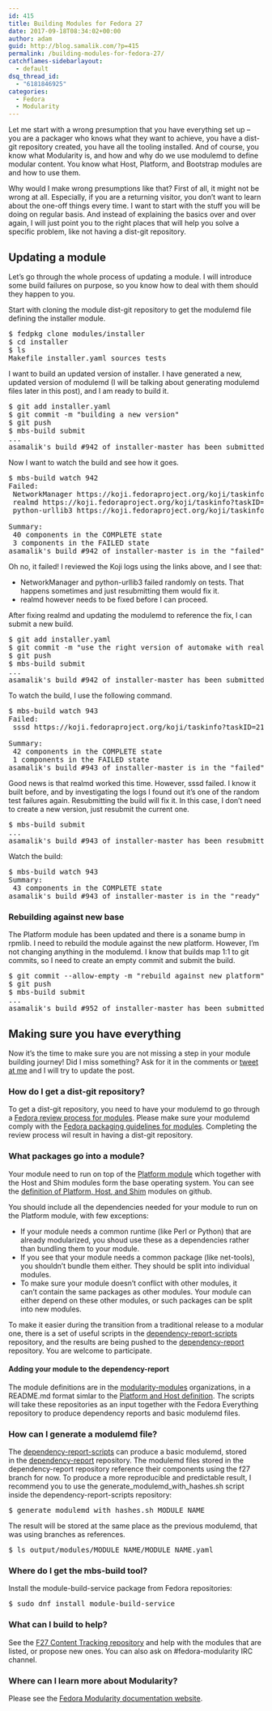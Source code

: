 ```yaml
---
id: 415
title: Building Modules for Fedora 27
date: 2017-09-18T08:34:02+00:00
author: adam
guid: http://blog.samalik.com/?p=415
permalink: /building-modules-for-fedora-27/
catchflames-sidebarlayout:
  - default
dsq_thread_id:
  - "6181846925"
categories:
  - Fedora
  - Modularity
---
```

Let me start with a wrong presumption that you have everything set up &#8211; you are a packager who knows what they want to achieve, you have a dist-git repository created, you have all the tooling installed. And of course, you know what Modularity is, and how and why do we use modulemd to define modular content. You know what Host, Platform, and Bootstrap modules are and how to use them.

Why would I make wrong presumptions like that? First of all, it might not be wrong at all. Especially, if you are a returning visitor, you don&#8217;t want to learn about the one-off things every time. I want to start with the stuff you will be doing on regular basis. And instead of explaining the basics over and over again, I will just point you to the right places that will help you solve a specific problem, like not having a dist-git repository.

## Updating a module

Let&#8217;s go through the whole process of updating a module. I will introduce some build failures on purpose, so you know how to deal with them should they happen to you.

Start with cloning the module dist-git repository to get the modulemd file defining the installer module.

<pre>$ fedpkg clone modules/installer
$ cd installer
$ ls
Makefile installer.yaml sources tests</pre>

I want to build an updated version of installer. I have generated a new, updated version of modulemd (I will be talking about generating modulemd files later in this post), and I am ready to build it.

<pre>$ git add installer.yaml
$ git commit -m "building a new version"
$ git push
$ mbs-build submit
...
asamalik's build #942 of installer-master has been submitted</pre>

Now I want to watch the build and see how it goes.

<pre>$ mbs-build watch 942
Failed:
 NetworkManager https://koji.fedoraproject.org/koji/taskinfo?taskID=21857852
 realmd https://koji.fedoraproject.org/koji/taskinfo?taskID=21857947
 python-urllib3 https://koji.fedoraproject.org/koji/taskinfo?taskID=21857955

Summary:
 40 components in the COMPLETE state
 3 components in the FAILED state
asamalik's build #942 of installer-master is in the "failed" state</pre>

Oh no, it failed! I reviewed the Koji logs using the links above, and I see that:

  * NetworkManager and python-urllib3 failed randomly on tests. That happens sometimes and just resubmitting them would fix it.
  * realmd however needs to be fixed before I can proceed.

After fixing realmd and updating the modulemd to reference the fix, I can submit a new build.

<pre>$ git add installer.yaml
$ git commit -m "use the right version of automake with realmd"
$ git push
$ mbs-build submit
...
asamalik's build #942 of installer-master has been submitted</pre>

To watch the build, I use the following command.

<pre>$ mbs-build watch 943
Failed:
 sssd https://koji.fedoraproject.org/koji/taskinfo?taskID=21859852

Summary:
 42 components in the COMPLETE state
 1 components in the FAILED state
asamalik's build #943 of installer-master is in the "failed" state</pre>

Good news is that realmd worked this time. However, sssd failed. I know it built before, and by investigating the logs I found out it&#8217;s one of the random test failures again. Resubmitting the build will fix it. In this case, I don&#8217;t need to create a new version, just resubmit the current one.

<pre>$ mbs-build submit
...
asamalik's build #943 of installer-master has been resubmitted</pre>

Watch the build:

<pre>$ mbs-build watch 943
Summary:
 43 components in the COMPLETE state
asamalik's build #943 of installer-master is in the "ready" state</pre>

### Rebuilding against new base

The Platform module has been updated and there is a soname bump in rpmlib. I need to rebuild the module against the new platform. However, I&#8217;m not changing anything in the modulemd. I know that builds map 1:1 to git commits, so I need to create an empty commit and submit the build.

<pre>$ git commit --allow-empty -m "rebuild against new platform"
$ git push
$ mbs-build submit
...
asamalik's build #952 of installer-master has been submitted</pre>

## Making sure you have everything

Now it&#8217;s the time to make sure you are not missing a step in your module building journey! Did I miss something? Ask for it in the comments or <a href="https://twitter.com/adsamalik" target="_blank">tweet at me</a> and I will try to update the post.

### How do I get a dist-git repository?

To get a dist-git repository, you need to have your modulemd to go through a <a href="https://fedoraproject.org/wiki/Module:Review_Process" target="_blank">Fedora review process for modules</a>. Please make sure your modulemd comply with the <a href="https://fedoraproject.org/wiki/Module:Guidelines" target="_blank">Fedora packaging guidelines for modules</a>. Completing the review process wil result in having a dist-git repository.

### What packages go into a module?

Your module need to run on top of the <a href="https://fedoraproject.org/wiki/Host_and_Platform" target="_blank">Platform module</a> which together with the Host and Shim modules form the base operating system. You can see the <a href="https://github.com/fedora-modularity/hp" target="_blank">definition of Platform, Host, and Shim</a> modules on github.

You should include all the dependencies needed for your module to run on the Platform module, with few exceptions:

  * If your module needs a common runtime (like Perl or Python) that are already modularized, you shoud use these as a dependencies rather than bundling them to your module.
  * If you see that your module needs a common package (like net-tools), you shouldn&#8217;t bundle them either. They should be split into individual modules.
  * To make sure your module doesn&#8217;t conflict with other modules, it can&#8217;t contain the same packages as other modules. Your module can either depend on these other modules, or such packages can be split into new modules.

To make it easier during the transition from a traditional release to a modular one, there is a set of useful scripts in the <a href="https://github.com/fedora-modularity/dependency-report-scripts" target="_blank">dependency-report-scripts</a> repository, and the results are being pushed to the <a href="https://github.com/fedora-modularity/dependency-report" target="_blank">dependency-report</a> repository. You are welcome to participate.

#### Adding your module to the dependency-report

The module definitions are in the <a href="https://github.com/modularity-modules/" target="_blank">modularity-modules</a> organizations, in a README.md format simlar to the <a href="https://github.com/fedora-modularity/hp" target="_blank">Platform and Host definition</a>. The scripts will take these repositories as an input together with the Fedora Everything repository to produce dependency reports and basic modulemd files.

### How can I generate a modulemd file?

The <a href="https://github.com/fedora-modularity/dependency-report-scripts" target="_blank">dependency-report-scripts</a> can produce a basic modulemd, stored in the <a href="https://github.com/fedora-modularity/dependency-report" target="_blank">dependency-report</a> repository. The modulemd files stored in the dependency-report repository reference their components using the f27 branch for now. To produce a more reproducible and predictable result, I recommend you to use the generate\_modulemd\_with_hashes.sh script inside the dependency-report-scripts repository:

<pre>$ generate_modulemd_with_hashes.sh MODULE_NAME</pre>

The result will be stored at the same place as the previous modulemd, that was using branches as references.

<pre>$ ls output/modules/MODULE_NAME/MODULE_NAME.yaml</pre>

### Where do I get the mbs-build tool?

Install the module-build-service package from Fedora repositories:

<pre>$ sudo dnf install module-build-service</pre>

### What can I build to help?

See the [F27 Content Tracking repository](https://github.com/fedora-modularity/f27-content-tracking) and help with the modules that are listed, or propose new ones. You can also ask on #fedora-modularity IRC channel.

### Where can I learn more about Modularity?

Please see the <a href="https://docs.pagure.org/modularity" target="_blank">Fedora Modularity documentation website</a>.

&nbsp;

&nbsp;
